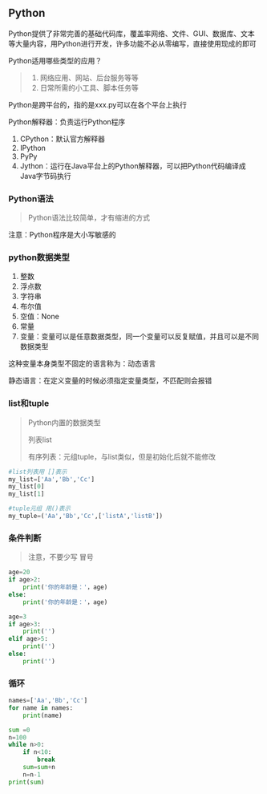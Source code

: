 ## Python

Python提供了非常完善的基础代码库，覆盖率网络、文件、GUI、数据库、文本等大量内容，用Python进行开发，许多功能不必从零编写，直接使用现成的即可



Python适用哪些类型的应用？

> 1. 网络应用、网站、后台服务等等
> 2. 日常所需的小工具、脚本任务等



Python是跨平台的，指的是xxx.py可以在各个平台上执行



Python解释器：负责运行Python程序

1. CPython：默认官方解释器
2. IPython
3. PyPy
4. Jython：运行在Java平台上的Python解释器，可以把Python代码编译成Java字节码执行



### Python语法

> Python语法比较简单，才有缩进的方式

注意：Python程序是大小写敏感的





### python数据类型

1. 整数
2. 浮点数
3. 字符串
4. 布尔值
5. 空值：None
6. 常量
7. 变量：变量可以是任意数据类型，同一个变量可以反复赋值，并且可以是不同数据类型



这种变量本身类型不固定的语言称为：动态语言

静态语言：在定义变量的时候必须指定变量类型，不匹配则会报错





### list和tuple

> Python内置的数据类型
>
> 列表list
>
> 有序列表：元组tuple，与list类似，但是初始化后就不能修改



~~~python
#list列表用 []表示
my_list=['Aa','Bb','Cc']
my_list[0]
my_list[1]
~~~



~~~python
#tuple元组 用()表示
my_tuple=('Aa','Bb','Cc',['listA','listB'])
~~~





### 条件判断

> 注意，不要少写 冒号

~~~python
age=20
if age>2:
    print('你的年龄是：'，age)
else:
    print('你的年龄是：'，age)
~~~



~~~python
age=3
if age>3:
    print('')
elif age>5:
    print('')
else:
    print('')
~~~



### 循环



~~~python
names=['Aa','Bb','Cc']
for name in names:
    print(name)
~~~



~~~python
sum =0
n=100
while n>0:
    if n<10:
        break
    sum=sum+n
    n=n-1
print(sum)
~~~























